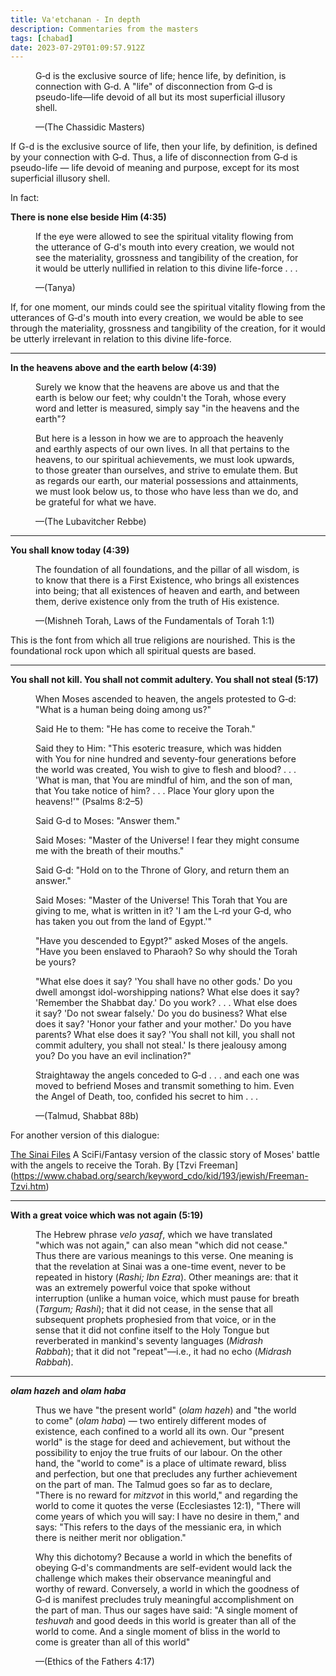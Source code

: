```yaml
---
title: Va'etchanan - In depth
description: Commentaries from the masters
tags: [chabad]
date: 2023-07-29T01:09:57.912Z
---
```




<figure class='quote'>
  <p>
    G‑d is the exclusive source of life; hence life, by definition, is connection with G‑d. A "life" of disconnection from G‑d is pseudo-life—life devoid of all but its most superficial illusory shell.
  </p>
  <figcaption>&mdash;(The Chassidic Masters)</figcaption>
</figure>

If G-d is the exclusive source of life, then your life, by definition, is defined by your connection with G‑d. Thus, a life of disconnection from G‑d is pseudo-life — life devoid of meaning and purpose, except for its most superficial illusory shell.

In fact:

**There is none else beside Him (4:35)**

<figure class='quote'>
  <p>
    If the eye were allowed to see the spiritual vitality flowing from the utterance of G‑d's mouth into every creation, we would not see the materiality, grossness and tangibility of the creation, for it would be utterly nullified in relation to this divine life-force . . .
  </p>
  <figcaption>&mdash;(Tanya)
  </figcaption>
</figure>

If, for one moment, our minds could see the spiritual vitality flowing from the utterances of G‑d's mouth into every creation,
we would be able to see through the materiality, grossness and tangibility of the creation, for it would be utterly irrelevant in relation to this divine life-force.

---

**In the heavens above and the earth below (4:39)**

<figure class='quote'>

Surely we know that the heavens are above us and that the earth is below our feet; why couldn't the Torah, whose every word and letter is measured, simply say "in the heavens and the earth"?

But here is a lesson in how we are to approach the heavenly and earthly aspects of our own lives. In all that pertains to the heavens, to our spiritual achievements, we must look upwards, to those greater than ourselves, and strive to emulate them. But as regards our earth, our material possessions and attainments, we must look below us, to those who have less than we do, and be grateful for what we have.

  <figcaption>&mdash;(The Lubavitcher Rebbe)</figcaption>
</figure>

---

**You shall know today (4:39)**

<figure class='quote'>
  <p>
    The foundation of all foundations, and the pillar of all wisdom, is to know that there is a First Existence, who brings all existences into being; that all existences of heaven and earth, and between them, derive existence only from the truth of His existence.
  </p>
  <figcaption>&mdash;(Mishneh Torah, Laws of the Fundamentals of Torah 1:1)</figcaption>
</figure>

This is the font from which all true religions are nourished. This is the foundational rock upon which all spiritual quests are based.

---

**You shall not kill. You shall not commit adultery. You shall not steal (5:17)**

<figure class='quote'>
  <p>
    When Moses ascended to heaven, the angels protested to G‑d: "What is a human being doing among us?"

Said He to them: "He has come to receive the Torah."

Said they to Him: "This esoteric treasure, which was hidden with You for nine hundred and seventy-four generations before the world was created, You wish to give to flesh and blood? . . . 'What is man, that You are mindful of him, and the son of man, that You take notice of him? . . . Place Your glory upon the heavens!'" (Psalms 8:2–5)

Said G‑d to Moses: "Answer them."

Said Moses: "Master of the Universe! I fear they might consume me with the breath of their mouths."

Said G‑d: "Hold on to the Throne of Glory, and return them an answer."

Said Moses: "Master of the Universe! This Torah that You are giving to me, what is written in it? 'I am the L‑rd your G‑d, who has taken you out from the land of Egypt.'"

"Have you descended to Egypt?" asked Moses of the angels. "Have you been enslaved to Pharaoh? So why should the Torah be yours?

"What else does it say? 'You shall have no other gods.' Do you dwell amongst idol-worshipping nations? What else does it say? 'Remember the Shabbat day.' Do you work? . . . What else does it say? 'Do not swear falsely.' Do you do business? What else does it say? 'Honor your father and your mother.' Do you have parents? What else does it say? 'You shall not kill, you shall not commit adultery, you shall not steal.' Is there jealousy among you? Do you have an evil inclination?"

Straightaway the angels conceded to G‑d . . . and each one was moved to befriend Moses and transmit something to him. Even the Angel of Death, too, confided his secret to him . . .
  </p>
  <figcaption>&mdash;(Talmud, Shabbat 88b)</figcaption>
</figure>

For another version of this dialogue:

[The Sinai Files](https://www.chabad.org/library/article_cdo/aid/1281/jewish/The-Sinai-Files.htm)
A SciFi/Fantasy version of the classic story of Moses' battle with the angels to receive the Torah.
By [Tzvi Freeman] (<https://www.chabad.org/search/keyword_cdo/kid/193/jewish/Freeman-Tzvi.htm>)

---

**With a great voice which was not again (5:19)**

<figure class='quote'>
  
  The Hebrew phrase _velo yasaf_, which we have translated "which was not again," can also mean "which did not cease." Thus there are various meanings to this verse. One meaning is that the revelation at Sinai was a one-time event, never to be repeated in history (_Rashi; Ibn Ezra_). Other meanings are: that it was an extremely powerful voice that spoke without interruption (unlike a human voice, which must pause for breath (_Targum; Rashi_); that it did not cease, in the sense that all subsequent prophets prophesied from that voice, or in the sense that it did not confine itself to the Holy Tongue but reverberated in mankind's seventy languages (_Midrash Rabbah_); that it did not "repeat"—i.e., it had no echo (_Midrash Rabbah_).

</figure>

---

**_olam hazeh_ and _olam haba_**

<figure class='quote'>
  
  Thus we have "the present world" (_olam hazeh_) and "the world to come" (_olam haba_) &mdash; two entirely different modes of existence, each confined to a world all its own. Our "present world" is the stage for deed and achievement, but without the possibility to enjoy the true fruits of our labour. On the other hand, the "world to come" is a place of ultimate reward, bliss and perfection, but one that precludes any further achievement on the part of man. The Talmud goes so far as to declare, "There is no reward for _mitzvot_ in this world," and regarding the world to come it quotes the verse (Ecclesiastes 12:1), "There will come years of which you will say: I have no desire in them," and says: "This refers to the days of the messianic era, in which there is neither merit nor obligation."

Why this dichotomy? Because a world in which the benefits of obeying G‑d's commandments are self-evident would lack the challenge which makes their observance meaningful and worthy of reward. Conversely, a world in which the goodness of G‑d is manifest precludes truly meaningful accomplishment on the part of man. Thus our sages have said: "A single moment of _teshuvah_ and good deeds in this world is greater than all of the world to come. And a single moment of bliss in the world to come is greater than all of this world"
  
  <figcaption>&mdash;(Ethics of the Fathers 4:17)</figcaption>
</figure>
